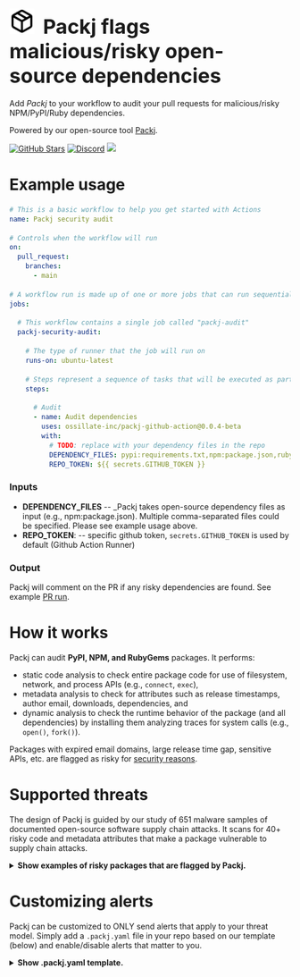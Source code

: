 # <img src="https://raw.githubusercontent.com/feathericons/feather/master/icons/package.svg" width="45"/>&nbsp;<span style="font-size: 36px"> Packj flags malicious/risky open-source dependencies</span> 

Add *Packj* to your workflow to audit your pull requests for malicious/risky NPM/PyPI/Ruby dependencies. 

Powered by our open-source tool [Packj](https://github.com/ossillate-inc/packj).

[![GitHub Stars](https://img.shields.io/github/stars/ossillate-inc/packj?style=social)](https://github.com/ossillate-inc/packj/stargazers) [![Discord](https://img.shields.io/discord/910733124558802974?label=Discord)](https://discord.gg/8hx3yEtF) ![](https://img.shields.io/badge/status-beta-yellow)

# Example usage #

```yaml
# This is a basic workflow to help you get started with Actions
name: Packj security audit

# Controls when the workflow will run
on:
  pull_request:
    branches:
      - main

# A workflow run is made up of one or more jobs that can run sequentially or in parallel
jobs:

  # This workflow contains a single job called "packj-audit"
  packj-security-audit:

    # The type of runner that the job will run on
    runs-on: ubuntu-latest

    # Steps represent a sequence of tasks that will be executed as part of the job
    steps:

      # Audit 
      - name: Audit dependencies
        uses: ossillate-inc/packj-github-action@0.0.4-beta
        with:
          # TODO: replace with your dependency files in the repo
          DEPENDENCY_FILES: pypi:requirements.txt,npm:package.json,rubygems:Gemfile
          REPO_TOKEN: ${{ secrets.GITHUB_TOKEN }}
```

### Inputs ###
- **DEPENDENCY_FILES** -- _Packj takes open-source dependency files as input (e.g., npm:package.json). Multiple comma-separated files could be specified. Please see example usage above.
- **REPO_TOKEN**:  -- specific github token, `secrets.GITHUB_TOKEN` is used by default (Github Action Runner)

### Output ###

Packj will comment on the PR if any risky dependencies are found. See example [PR run](https://github.com/ossillate-inc/packj-github-action-demo/pull/3#issuecomment-1274797138).

# How it works #

Packj can audit **PyPI, NPM, and RubyGems** packages. It performs:
- static code analysis to check entire package code for use of filesystem, network, and process APIs (e.g., `connect`, `exec`),
- metadata analysis to check for attributes such as release timestamps, author email, downloads, dependencies, and 
- dynamic analysis to check the runtime behavior of the package (and all dependencies) by installing them analyzing traces for system calls (e.g., `open()`, `fork()`). 

Packages with expired email domains, large release time gap, sensitive APIs, etc. are flagged as risky for [security reasons](https://github.com/ossillate-inc/packj/blob/main/packj/audit/README.md#risky-attributes).

# Supported threats #

The design of Packj is guided by our study of 651 malware samples of documented open-source software supply chain attacks. It scans for 40+ risky code and metadata attributes that make a package vulnerable to supply chain attacks. 

<details>
  <summary>
    <strong>Show examples of risky packages that are flagged by Packj.</strong>
  </summary>
  <table>
    <tr>
      <th>Risk</th>
      <th>Reason</th>
    </tr>
    <tr>
      <td>Packages impersonating popular packages</td>
      <td>Bad actors carry out typo-squatting attacks by publishng malicious packages that impersonate popular packages (e.g., lodash vs loadash)</td>
    </tr>
    <tr>
      <td>Old or abandonded packages</td>
      <td>Old or unmaintained packages do not receive security fixes</td>
    </tr>
    <tr>
      <td>Package using of sensitive APIs, such as <b>exec</b> and <b>eval</b></td>
      <td>Malware uses APIs from the operating system or language runtime to perform sensitive operations (e.g., read SSH keys)</td>
    </tr>
    <tr>
      <td>Packages with invalid or no email addresses of the contributors</td>
      <td>Incorrect or missing email addresses suggest lack of 2FA on the account, which makes it easier for bad actors to hijack package ownership</td>
    </tr>
    <tr>
      <td>Packages with invalid or no public source repo</td>
      <td>Absence of a public repo means no easy way to audit or review the source code publicly</td>
    </tr>
        <tr>
      <td>Packages containing known vulnerabilities</td>
      <td>Known security vulnerabilities (CVEs) in package code could be exploited by bad actors</td>
    </tr>
  </table>
  Full list of risks we track can be viewed at <a href="https://github.com/ossillate-inc/packj/blob/main/packj/config.yaml">github.com/ossillate-inc/packj/config.yaml</a>
</details>

# Customizing alerts #

Packj can be customized to ONLY send alerts that apply to your threat model. Simply add a `.packj.yaml` file in your repo based on our template (below) and enable/disable alerts that matter to you.

<details>
  <summary>
    <strong>Show .packj.yaml template.</strong>
  </summary>
  <pre><code class="lang-yaml">
  
	#
	# Audit policies
	#
	audit:
	
	  #
	  # Risk alerts (enable or disable according to your threat model)
	  # 
	  alerts:
	
	    #
	    # category: malicious packages (publicly known and unknown)
	    #
	    malicious:
	      contains known malware:
	        - reason: package is known to contain a dangerous malware
	        - enabled: true
	      typo-squatting or repo-jacking package:
	        - reason: package impersonates another popular package to propagate malware
	        - enabled: true
	
	    #
	    # alert category: packages vulnerable to code exploits
	    #
	    vulnerable:
	      contains known vulnerabilities:
	        - reason: known vulnerabilities (CVEs) in package code could be exploited
	        - enabled: true
	
	    #
	    # packages with undesirable or "risky" attributes
	    #
	    undesirable:
	      package is old or abandoned:
	        - reason: old or abandoned packages receive no security updates and are risky
	        - enabled: true
	
	      invalid or no author email:
	        - reason: a package with lack of or invalid author email suggests 2FA not enabled
	        - enabled: true
	
	      invalid or no homepage:
	        - reason: a package with no or invalid homepage may not be preferable
	        - enabled: false
	
	      no source repo:
	        - reason: lack of public source repo may suggest malicious intention
	        - enabled: true
	
	      fewer downloads:
	        - reason: a package with few downloads may not be preferable
	        - enabled: true
	
	      no or insufficient readme:
	        - reason: a package with lack of documentation may not be preferable
	        - enabled: false
	
	      fewer versions or releases:
	        - reason: few versions suggest unstable or inactive project
	        - enabled: true
	
	      too many dependencies:
	        - reason: too many dependencies increase attack surface
	        - enabled: false
	
	      version release after a long gap:
	        - reason: a release after a long time may indicate account hijacking
	        - enabled: false
	
	      contains custom installation hooks:
	        - reason: custom installation hooks may download or execute malicious code
	        - enabled: false # WIP
	
	      #
	      # type: repo stats
	      #
	      few source repo stars:
	        - reason: a package with few repo stars may not be preferable
	        - enabled: false
	
	      few source repo forks:
	        - reason: a package with few repo forks may not be preferable
	        - enabled: false
	
	      forked source repo:
	        - reason: a forked copy of a popular package may contain malicious code
	        - enabled: true
	
	      #
	      # type: APIs and permissions
	      #
	      generates new code:
	        - reason: package generates new code at runtime, which could be malicious
	        - enabled: false
	      forks or exits OS processes:
	        - reason: package spawns new operating system processes, which could be malicious
	        - enabled: false
	      accesses obfuscated (hidden) code:
	        - enabled: true
	      accesses environment variables:
	        - enabled: false
	      changes system/environment variables:
	        - enabled: false
	      accesses files and dirs:
	        - enabled: false
	      communicates with external network:
	        - enabled: false
	      reads user input:
	        - enabled: false
	
	sandbox:
	  rules:
	    #
	    # File system (allow or block accesses to file/dirs)
	    #
	    #   ~/ represents home dir
	    #   . represents cwd dir
	    #
	    # NOTE: only ONE 'allow' and 'block' lines are allowed
	    #
	    fs:
	      # TODO: customize as per your threat model
	
	      # block access to home dir and all other locations (except the ones below)
	      block: ~/, /
	      allow: ., ~/.cache, ~/.npm, ~/.local, ~/.ruby, /tmp, /proc, /etc, /var, /bin, /usr/include, /usr/local, /usr/bin, /usr/lib, /usr/share, /lib
	
	    #
	    # Network (allow or block domains/ports)
	    #
	    # NOTE: only ONE 'allow' and 'block' lines are allowed
	    #
	    network:
	
	      # TODO: customize as per your threat model
	
	      # block all external network communication (except the ones below)
	      block: 0.0.0.0
	
	      # For installing PyPI, Rubygems, and NPM packages
	      allow: pythonhosted.org:443, pypi.org:443, rubygems.org:443, npmjs.org:0, npmjs.com:0
  </code></pre>
</details>
